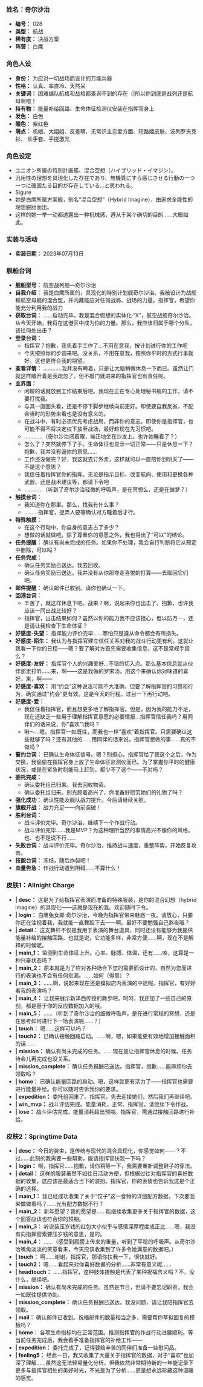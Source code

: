 ### 姓名：奇尔沙治
* **编号：** 028
* **类型：** 航战
* **稀有度：** 决战方案
* **阵营：** 白鹰


### 角色人设
* **身份：** 为应对一切战场而设计的万能兵器
* **性格：** 认真、率直冷、天然呆
* **关键词：** 困难编队航格和战格都查询不到的存在（|所以你到底是战列还是航母啊喂！
* **持有物：** 能量补给回路、生命体征检测仪安装在指挥官身上
* **发色：** 白色
* **瞳色：** 紫红色
* **萌点：** 机娘、大姐姐、反差萌、无常识主恋爱方面、短路姬皮肤、波列罗夹克衫、
长手套、手搓激光


### 角色设定
* ユニオン所属の特別計画艦、混合空想（ハイブリッド・イマジン）。
* 汎用性の理想を具現化した存在であり、無機質にすら感じさせる行動の一つ一つに確固たる目的が存在している…と思われる。
* Sigure
* 她是白鹰所属方案舰，别名“混合空想”（Hybrid Imagine），由追求全能性的理想脱胎而出。
* 这样的她一举一动都透露出一种机械感，遵从于某个确切的目的……大概如此。


### 实装与活动
* **实装日期：** 2023年07月13日


### 舰船台词
* **舰船型号：** 航空战列舰—奇尔沙治
* **自我介绍：** 我是白鹰所属的，具现化的特别计划舰奇尔沙治。我被设计为战舰和航空母舰的混合型，并内藏能应对任何战局、战场的力量。指挥官，希望你能充分利用我的战力
* **获取台词：** ……启动完毕。我是混合假想的实体化·“X”，航空战舰奇尔沙治。从今天开始，我将在这港区中成为你的力量。那么，我应该归属于哪个分队，该往何处出击？
* **登录台词：**
  * 指挥官？抱歉，我先着手工作了…不用在意我，按计划进行你的工作吧
  * 今天按照你的步调来吧。没关系，不用在意我，按照你平时的方式行事就好。这也更符合我的期望。
* **查看详情：** …………我并没有睡着，只是让大脑稍微休息一下而已。虽然让门就这样敞开着是我疏忽了，但不敲门就进来的指挥官也有责任呢。
* **主界面：**
  * 闲聊的话就放到工作结束后吧。我现在正在专心处理秘书舰的工作，请不要打扰我。
  * 与其一直回头看，还是不停下脚步继续向前更好。即使要自我反省，不配合当时的形势来看也是没有意义的。
  * 在战斗中，有时必须优先考虑战局，而非你的意志。即使你是指挥官，也可能不得不将决定权下放至战场，最好趁现在先习惯吧。
  * …………（奇尔沙治闭着眼，端正地坐在沙发上。也许她睡着了？）
  * 怎么了？突然就停下了手。生命体征也显示一切正常——只是休息一下？抱歉，我并没有逼你的意思……
  * 工作还没做完？好，我这就去订外卖，这样就可以一直陪你到明天了——不是这个意思？
  * 我信任着指挥官你的指挥。无论是指示目标、改变航向、使用和更换各种武器、还是战术建议等，都请下令吧
  * …………（听到了奇尔沙治轻微的呼吸声，是在冥想么，还是在做梦？）
* **触摸台词：**
  * 我知道你在那里。那么，找我有什么事？
  * ………指挥官，捉弄人要等确认对方睡着后才行。
* **特殊触摸：**
  * 在这个行动中，你自身的意志占了多少？
  * 想做的话就做吧。除了尊重你的意愿之外，我也得出了“可以”的结论。
* **任务提醒：** 确认有尚未完成的任务。如果你不处理，我会自行判断将它从预定中删除，可以吗？
* **任务完成：**
  * 确认任务奖励已送达。我去回收。
  * 确认任务奖励已送达。我并没有从你那夺走喜悦的打算——去取回它们吧。
* **邮件提醒：** 确认邮件已收到。请你也确认一下。
* **回港台词：**
  * 辛苦了，就这样休息下吧。战果？啊，说起来你也出击了。抱歉，也许我应该一同出战比较好？
  * 指挥官，出击结果如何？虽然以你的能力我不应该担心，但以防万一，还是请让我检查下生命体征？
* **好感度-失望：** 指挥能力评价完毕……哪怕只是遵从命令都会有所损失。
* **好感度-陌生：** 我认为与指挥官建立信任关系对我的战斗行动更有利。这就让我看一下你的日程——嗯？要了解对方首先需要收集信息，这不是常规手段么？
* **好感度-友好：** 指挥官个人的兴趣爱好…不错的切入点。那么基本信息就从伙伴那里打听……来，啊——这是我做的罗宋汤，用这个来确认你对味道的喜好。来，啊——
* **好感度-喜欢：** 用“约会”这种说法可能不大准确，但要了解指挥官的习惯和行为，确实通过“约会”更有效。这是今天的行程。过目一下再行动吧。
* **好感度-爱：**
  * 我信任着指挥官，而且想更多地了解指挥官。但是，因为我的能力不足，现在还缺乏一些用于理解指挥官意愿的必要情报…指挥官信任我吗？用同伴们的话来说，你\"喜欢"\我吗？
  * 啾～…嗯。指挥官一如既往，而我也一样“喜欢”着指挥官。只需要确认这些就够了吗？还有其他的……用同伴的话来说，指挥官想做的事……真的不做吗？
* **誓约台词：** 已确认生命体征信号。嗯？别担心，指挥官给了我这个之后，作为交换，我偷偷在指挥官身上放了生命体征监测仪而已。为了掌握你平时的健康状况，或是在紧急时刻能马上赶到，都少不了这个——不对吗？
* **委托完成：**
  * 确认委托组已归来。我去回收物资。
  * 确认委托组归来。别光顾着高兴了，你准备好慰劳她们的礼物了吗？
* **强化成功：** 确认性能及舰队战力提升。今后请继续关照。
* **旗舰开战：** 战力充足——向前突破！
* **胜利台词：**
  * 战斗评价完毕。奇尔沙治，继续下一个作战行动。
  * 战斗评价完毕……我是MVP？为这种理所当然的事情高兴不像你的风格。也、也不是说不行……
* **失败台词：** 战斗评价完毕。奇尔沙治，维持战斗速度，重整阵势，开始反复攻击。
* **技能台词：** 冻结，随后炸裂吧！
* **血量告急：** 作战行动遭到阻碍……不算什么！


### 皮肤1：Allnight Charge
* **| desc：** 这是为了给指挥官表演而准备的特殊服装，是你的混合幻想（hybrid imagine）的具现化——这就是现在的我。欢迎随时下令。
* **| login：** 白鹰兔女郎·奇尔沙治，今晚为指挥官带来魅惑一夜。请放心，只要你还在注视着我，我就能一直舞蹈下去——啊。最好不要勉强自己熬夜哦？
* **| detail：** 这支舞杆不仅是我用于表演的舞台道具，同时还设有能够为我提供能量补给的接触回路。也就是说，它功能多样，非常方便……啊，现在不是解释的时候呢。
* **| main_1：** 监测到生命体征上升。心率、脉搏、体温，还有……咳，这算是一种兴奋状态吗？
* **| main_2：** 原本就是为了应对各种场合下您的需要而设计的，自然为您而进行的表演也不会有任何纰漏。……如何（得意）？
* **| main_3：** ……啊，说起来现在还是模拟店内表演的中途呢。指挥官，有好好看我的表演吗？
* **| main_4：** 让我来展示新泽西传授的舞步吧。呵呵，我还加了一些自己的原创，都是基于你的反应数据加入的哦。
* **| main_5：** ……（听到了奇尔沙治的细微呼吸声。是在进行常规的冥想，还是在思考如何进行下一场表演呢……？）
* **| touch：** 嗯……这样可以吗？
* **| touch2：** 已确认接触回路启动。……啊，嗯，如果能更有效地增加接触面积的话……
* **| mission：** 确认有尚未完成的任务。……现在是让指挥官休息的时候。任务待会儿再完成也没关系。
* **| mission_complete：** 确认任务报酬已送达。指挥官，抱歉……能麻烦你去领取吗？
* **| home：** 已确认能量回路的启动。嗯，这样就更有活力了——指挥官也需要进行能量补给。你可以随时告诉我你的要求。
* **| expedition：** 委托组回来了。指挥官，先去迎接她们，然后我们再继续吧。
* **| win_mvp：** 战斗评估完成。能量消耗，正常。指挥官，请继续下令作战。
* **| lose：** 战斗评估完成。能量消耗超出预期。指挥官，需通过接触回路进行补给。


### 皮肤2：Springtime Data
* **| desc：** 今日的装束，是传统与现代的混合具现化，你感觉如何——？不过……此刻的我需要一些帮助，能请指挥官扶我一下吗？
* **| login：** 啊，指挥官……抱歉，请你稍等一下，我需要重新调整鞋子的穿法。
* **| detail：** 这样的服装虽然不如往日活动方便，但根据过往对指挥官的喜好数据的收集，这应该是最适合当下的装扮。指挥官，你的表情也告诉我这是个正确的选择。
* **| main_1：** 我已经成功收集了关于“饺子”这一食物的详细配方数据，下次要我来做做看吗？……光有配方数据不行？
* **| main_2：** 新年愿望？我的愿望是……能继续收集更多关于指挥官的数据，这个回答应该也符合你的预期。
* **| main_3：** 听说装压岁钱的红包大小似乎与感情深厚程度成正比……嗯，我没有向指挥官索要压岁钱的意思，是的。
* **| main_4：** ……（感受到肩膀上传来的重量，听到了平稳的呼吸声。从奇尔沙治嘴角淡淡的笑意看来，今天应该收集到了许多令她满意的数据吧。）
* **| touch：** 啊……谢谢，指挥官，那请你扶我一下，很快就好。
* **| touch2：** 嗯……看起来对你喜好数据的分析……非常有意义呢……
* **| headtouch：** ……指挥官，这种肢体接触是代表了某种祝福含义吗？不，没什么，继续吧。
* **| mission：** 确认有尚未完成的任务。虽然是节日，但请不要忘记职责，我会一如既往提供协助。
* **| mission_complete：** 确认任务报酬已送达。我没问题，请让我陪指挥官去领取。
* **| mail：** 确认邮件已收到。祝福邮件的数量相当之多，需要帮你草拟回复的模板吗？
* **| home：** 各项生命指标均在正常范围。推测指挥官的作战行动进展顺利。等当前任务完成后，我会着手准备指挥官的补给工作——
* **| expedition：** 委托完成了，记得要给辛苦的同伴们准备一些慰问品。
* **| feeling5：** 经此一日，我又收集了大量关于指挥官的数据，对于“喜欢”也加深了理解……虽然这无法轻易量化分析，但我依然非常期待新的一年能记录下更多与指挥官相处的美好时光，不光是为了分析……更是想永远珍藏这种温暖的感觉。
